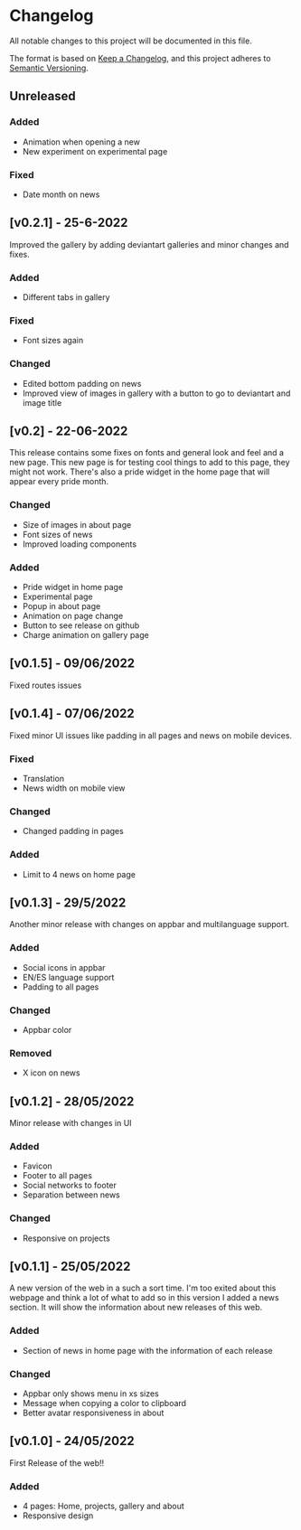 # Changelog
All notable changes to this project will be documented in this file.

The format is based on [Keep a Changelog](https://keepachangelog.com/en/1.0.0/),
and this project adheres to [Semantic Versioning](https://semver.org/spec/v2.0.0.html).

## Unreleased 
### Added
- Animation when opening a new
- New experiment on experimental page

### Fixed
- Date month on news

## [v0.2.1] - 25-6-2022
Improved the gallery by adding deviantart galleries and minor changes and fixes.

### Added 
- Different tabs in gallery 

### Fixed
- Font sizes again

### Changed
- Edited bottom padding on news
- Improved view of images in gallery with a button to go to deviantart and image title

## [v0.2] - 22-06-2022
This release contains some fixes on fonts and general look and feel and a new page. This new page is for testing cool things to add to this page, they might not work. There's also a pride widget in the home page that will appear every pride month.

### Changed
- Size of images in about page
- Font sizes of news
- Improved loading components

### Added 
- Pride widget in home page
- Experimental page
- Popup in about page
- Animation on page change
- Button to see release on github
- Charge animation on gallery page

## [v0.1.5] - 09/06/2022
Fixed routes issues


## [v0.1.4] - 07/06/2022
Fixed minor UI issues like padding in all pages and news on mobile devices.
### Fixed
- Translation
- News width on mobile view

### Changed
- Changed padding in pages

### Added 
- Limit to 4 news on home page



## [v0.1.3] - 29/5/2022
Another minor release with changes on appbar and multilanguage support.

### Added
- Social icons in appbar
- EN/ES language support
- Padding to all pages

### Changed
- Appbar color 

### Removed
- X icon on news

## [v0.1.2] - 28/05/2022
Minor release with changes in UI

### Added
- Favicon
- Footer to all pages
- Social networks to footer
- Separation between news

### Changed
- Responsive on projects

## [v0.1.1] - 25/05/2022
A new version of the web in a such a sort time. I'm too exited about this webpage and think a lot of what to add so in this version I added a news section. 
It will show the information about new releases of this web.

### Added 
- Section of news in home page with the information of each release
### Changed
- Appbar only shows menu in xs sizes
- Message when copying a color to clipboard
- Better avatar responsiveness in about


## [v0.1.0] - 24/05/2022
First Release of the web!!

### Added
- 4 pages: Home, projects, gallery and about
- Responsive design


